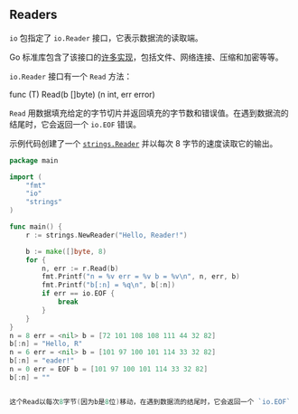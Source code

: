 ## Readers

`io` 包指定了 `io.Reader` 接口，它表示数据流的读取端。

Go 标准库包含了该接口的[许多实现](https://cs.opensource.google/search?q=Read%5C\(%5Cw%2B%5Cs%5C%5B%5C%5Dbyte%5C\)&ss=go%2Fgo)，包括文件、网络连接、压缩和加密等等。

`io.Reader` 接口有一个 `Read` 方法：

func (T) Read(b []byte) (n int, err error)

`Read` 用数据填充给定的字节切片并返回填充的字节数和错误值。在遇到数据流的结尾时，它会返回一个 `io.EOF` 错误。

示例代码创建了一个 [`strings.Reader`](https://go-zh.org/pkg/strings/#Reader) 并以每次 8 字节的速度读取它的输出。
```go
package main

import (
	"fmt"
	"io"
	"strings"
)

func main() {
	r := strings.NewReader("Hello, Reader!")

	b := make([]byte, 8)
	for {
		n, err := r.Read(b)
		fmt.Printf("n = %v err = %v b = %v\n", n, err, b)
		fmt.Printf("b[:n] = %q\n", b[:n])
		if err == io.EOF {
			break
		}
	}
}
n = 8 err = <nil> b = [72 101 108 108 111 44 32 82]
b[:n] = "Hello, R"
n = 6 err = <nil> b = [101 97 100 101 114 33 32 82]
b[:n] = "eader!"
n = 0 err = EOF b = [101 97 100 101 114 33 32 82]
b[:n] = ""


这个Read以每次8字节(因为b是8位)移动，在遇到数据流的结尾时，它会返回一个 `io.EOF` 错误。